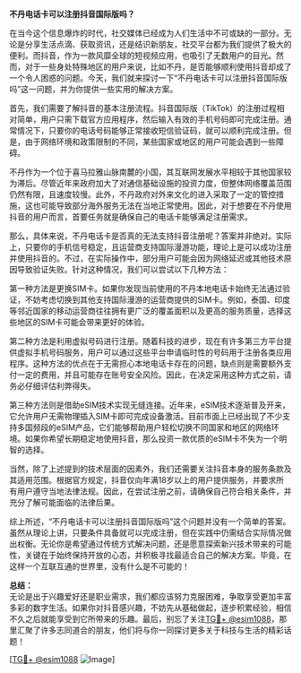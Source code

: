 **不丹电话卡可以注册抖音国际版吗？**

在当今这个信息爆炸的时代，社交媒体已经成为人们生活中不可或缺的一部分。无论是分享生活点滴、获取资讯，还是结识新朋友，社交平台都为我们提供了极大的便利。而抖音，作为一款风靡全球的短视频应用，也吸引了无数用户的目光。然而，对于一些身处特殊地区的用户来说，比如不丹，是否能够顺利使用抖音却成了一个令人困惑的问题。今天，我们就来探讨一下“不丹电话卡可以注册抖音国际版吗”这一问题，并为你提供一些实用的解决方案。

首先，我们需要了解抖音的基本注册流程。抖音国际版（TikTok）的注册过程相对简单，用户只需下载官方应用程序，然后输入有效的手机号码即可完成注册。通常情况下，只要你的电话号码能够正常接收短信验证码，就可以顺利完成注册。但是，由于网络环境和政策限制的不同，某些国家或地区的用户可能会遇到一些障碍。

不丹作为一个位于喜马拉雅山脉南麓的小国，其互联网发展水平相较于其他国家较为滞后。尽管近年来政府加大了对通信基础设施的投资力度，但整体网络覆盖范围仍然有限，且速度较慢。此外，不丹政府对外来文化的进入采取了一定的管控措施，这也可能导致部分海外服务无法在当地正常使用。因此，对于想要在不丹使用抖音的用户而言，首要任务就是确保自己的电话卡能够满足注册需求。

那么，具体来说，不丹电话卡是否真的无法支持抖音注册呢？答案并非绝对。实际上，只要你的手机信号稳定，且运营商支持国际漫游功能，理论上是可以成功注册并使用抖音的。不过，在实际操作中，部分用户可能会因为网络延迟或其他技术原因导致验证失败。针对这种情况，我们可以尝试以下几种方法：

第一种方法是更换SIM卡。如果你发现当前使用的不丹本地电话卡始终无法通过验证，不妨考虑切换到其他支持国际漫游的运营商提供的SIM卡。例如，泰国、印度等邻近国家的移动运营商往往拥有更广泛的覆盖面积以及更高的服务质量，选择这些地区的SIM卡可能会带来更好的体验。

第二种方法是利用虚拟号码进行注册。随着科技的进步，现在有许多第三方平台提供虚拟手机号码服务，用户可以通过这些平台申请临时性的号码用于注册各类应用程序。这种方法的优点在于无需担心本地电话卡存在的问题，缺点则是需要额外支付一定的费用，并且可能存在账号安全风险。因此，在决定采用这种方式之前，请务必仔细评估利弊得失。

第三种方法则是借助eSIM技术实现无缝连接。近年来，eSIM技术逐渐普及开来，它允许用户无需物理插入SIM卡即可完成设备激活。目前市面上已经出现了不少支持多国频段的eSIM产品，它们能够帮助用户轻松切换不同国家和地区的网络环境。如果你希望长期稳定地使用抖音，那么投资一款优质的eSIM卡不失为一个明智的选择。

当然，除了上述提到的技术层面的因素外，我们还需要关注抖音本身的服务条款及其适用范围。根据官方规定，抖音仅向年满18岁以上的用户提供服务，并要求所有用户遵守当地法律法规。因此，在尝试注册之前，请确保自己符合相关条件，并充分了解可能面临的法律后果。

综上所述，“不丹电话卡可以注册抖音国际版吗”这个问题并没有一个简单的答案。虽然从理论上讲，只要条件具备就可以完成注册，但在实践中仍需结合实际情况做出权衡。无论你是希望通过传统方式解决问题，还是愿意探索新兴技术带来的可能性，关键在于始终保持开放的心态，并积极寻找最适合自己的解决方案。毕竟，在这样一个互联互通的世界里，没有什么是不可能的！

**总结：**  
无论是出于兴趣爱好还是职业需求，我们都应该努力克服困难，争取享受更加丰富多彩的数字生活。如果你对抖音感兴趣，不妨先从基础做起，逐步积累经验，相信不久之后就能享受到它所带来的乐趣。最后，别忘了关注[TG💪+ @esim1088](https://t.me/s/esim1088)，那里汇聚了许多志同道合的朋友，他们将与你一同探讨更多关于科技与生活的精彩话题！

[[TG💪+ @esim1088](https://t.me/s/esim1088) ![Image](https://i.postimg.cc/4NQfJmqS/Snipaste-2025-05-13-00-14-12.png)]